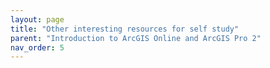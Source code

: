 ```yaml
---
layout: page
title: "Other interesting resources for self study"
parent: "Introduction to ArcGIS Online and ArcGIS Pro 2"
nav_order: 5
---
```

